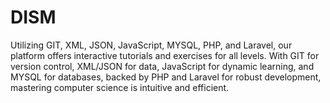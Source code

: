 # DISM
Utilizing GIT, XML, JSON, JavaScript, MYSQL, PHP, and Laravel, our platform offers interactive tutorials and exercises for all levels. With GIT for version control, XML/JSON for data, JavaScript for dynamic learning, and MYSQL for databases, backed by PHP and Laravel for robust development, mastering computer science is intuitive and efficient.
